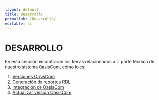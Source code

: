 ```yaml
---
layout: default
title: Desarrollo
permalink: /Desarrollo/
editable: si
---
```


# DESARROLLO

En esta sección encontraran los temas relacionados a la parte técnica de nuestro sistema OasisCom, cómo lo es:

1. [Versiones OasisCom](http://docs.oasiscom.com/Desarrollo/Versiones/)
2. [Generación de reportes RDL](http://docs.oasiscom.com/Desarrollo/reporterdl)
3. [Integración de OasisCom](http://docs.oasiscom.com/Desarrollo/Integracionoasiscom)
4. [Actualizar versión OasisCom]()
